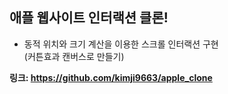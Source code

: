 ## 애플 웹사이트 인터랙션 클론!
- 동적 위치와 크기 계산을 이용한 스크롤 인터랙션 구현   
  (커튼효과 캔버스로 만들기)

**링크: https://github.com/kimji9663/apple_clone**
